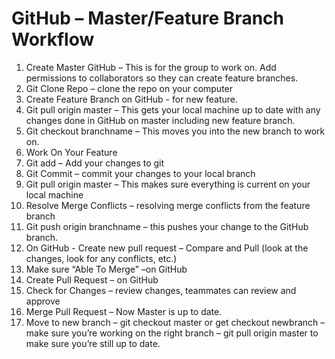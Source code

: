 # GitHub – Master/Feature Branch Workflow

1.    Create Master GitHub – This is for the group to work on. Add permissions to collaborators so they can create feature branches.
2.    Git Clone Repo – clone the repo on your computer
3.    Create Feature Branch on GitHub - for new feature.
4.    Git pull origin master – This gets your local machine up to date with any changes done in GitHub on master including new feature branch.
5.    Git checkout branchname – This moves you into the new branch to work on.
6.    Work On Your Feature
7.    Git add – Add your changes to git
8.    Git Commit – commit your changes to your local branch
9.    Git pull origin master – This makes sure everything is current on your local machine
10.    Resolve Merge Conflicts – resolving merge conflicts from the feature branch
11.    Git push origin branchname – this pushes your change to the GitHub branch.
12.    On GitHub - Create new pull request – Compare and Pull (look at the changes, look for any conflicts, etc.)
13.    Make sure “Able To Merge” –on GitHub
14.    Create Pull Request – on GitHub
15.    Check for Changes – review changes, teammates can review and approve
16.    Merge Pull Request – Now Master is up to date.
17.    Move to new branch – git checkout master or get checkout newbranch – make sure you’re working on the right branch – git pull origin master to make sure you’re still up to date.